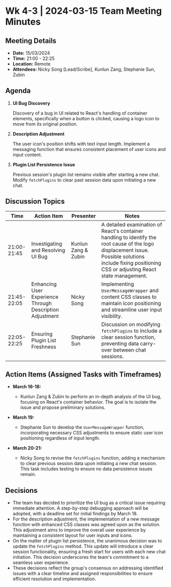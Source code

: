 # Wk 4-3 | 2024-03-15 Team Meeting Minutes

## Meeting Details
- **Date:** 15/03/2024
- **Time:** 21:00 - 22:25
- **Location:** Remote
- **Attendees:** Nicky Song [Lead/Scribe], Kunlun Zang, Stephanie Sun, Zubin

## Agenda

1. **UI Bug Discovery**
   
   Discovery of a bug in UI related to React's handling of container elements, specifically when a button is clicked, causing a logo icon to move from its original position.

2. **Description Adjustment**

   The user icon's position shifts with text input length. Implement a messaging function that ensures consistent placement of user icons and input content.

3. **Plugin List Persistence Issue**

   Previous session's plugin list remains visible after starting a new chat. Modify `fetchPlugins` to clear past session data upon initiating a new chat.

## Discussion Topics

| Time        | Action Item                                              | Presenter           | Notes                                                        |
| ----------- | -------------------------------------------------------- | ------------------- | ------------------------------------------------------------ |
| 21:00-21:45 | Investigating and Resolving UI Bug                       | Kunlun Zang & Zubin | A detailed examination of React's container handling to identify the root cause of the logo displacement issue. Possible solutions include fixing positioning CSS or adjusting React state management. |
| 21:45-22:05 | Enhancing User Experience Through Description Adjustment | Nicky Song          | Implementing `UserMessageWrapper` and content CSS classes to maintain icon positioning and streamline user input visibility. |
| 22:05-22:25 | Ensuring Plugin List Freshness                           | Stephanie Sun       | Discussion on modifying `fetchPlugins` to include a clear session function, preventing data carry-over between chat sessions. |

## Action Items (Assigned Tasks with Timeframes)

- **March 16-18:**
  - Kunlun Zang & Zubin to perform an in-depth analysis of the UI bug, focusing on React's container behavior. The goal is to isolate the issue and propose preliminary solutions.

- **March 19:**
  - Stephanie Sun to develop the `UserMessageWrapper` function, incorporating necessary CSS adjustments to ensure static user icon positioning regardless of input length.

- **March 20-21:**
  - Nicky Song to revise the `fetchPlugins` function, adding a mechanism to clear previous session data upon initiating a new chat session. This task includes testing to ensure no data persistence issues remain.

## Decisions

- The team has decided to prioritize the UI bug as a critical issue requiring immediate attention. A step-by-step debugging approach will be adopted, with a deadline set for initial findings by March 18.
- For the description adjustment, the implementation of a new message function with enhanced CSS classes was agreed upon as the solution. This adjustment aims to improve the overall user experience by maintaining a consistent layout for user inputs and icons.
- On the matter of plugin list persistence, the unanimous decision was to update the `fetchPlugins` method. This update will introduce a clear session functionality, ensuring a fresh start for users with each new chat initiation. This decision underscores the team's commitment to a seamless user experience.
- These decisions reflect the group's consensus on addressing identified issues with a clear timeline and assigned responsibilities to ensure efficient resolution and implementation.
